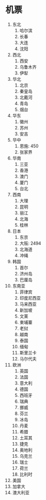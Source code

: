 # 机票

1. 东北
    1. 哈尔滨
    1. 长春
    1. 大连
    1. 沈阳
1. 西北
    1. 西安
    1. 乌鲁木齐
    1. 伊犁
1. 华北
    1. 北京
    1. 秦皇岛
    1. 北戴河
    1. 青岛
    1. 烟台
1. 华东
    1. 徽州
    1. 苏州
    1. 安吉
1. 华中
    1. 恩施: 450
    1. 张家界
1. 华南
    1. 三亚
    1. 香港
    1. 澳门
    1. 厦门
    1. 台北
1. 西南
    1. 大理
    1. 昆明
    1. 丽江
    1. 北海
    1. 桂林
1. 日本
    1. 东京
    1. 大阪: 2494
    1. 北海道
    1. 冲绳
1. 韩国
    1. 首尔
    1. 济州岛
    1. 巴厘岛
1. 东南亚
    1. 菲律宾
    1. 印度尼西亚
    1. 马来西亚
    1. 新加坡
    1. 文莱
    1. 柬埔寨
    1. 老挝
    1. 越南
    1. 泰国
    1. 缅甸
    1. 斯里兰卡
    1. 马尔代夫
1. 欧洲
    1. 英国
    1. 法国
    1. 意大利
    1. 德国
    1. 西班牙
    1. 瑞典
    1. 挪威
    1. 芬兰
    1. 冰岛
    1. 丹麦
    1. 希腊
    1. 土耳其
    1. 捷克
    1. 奥地利
    1. 乌克兰
    1. 瑞士
    1. 荷兰
    1. 比利时
1. 美国
1. 加拿大
1. 澳大利亚